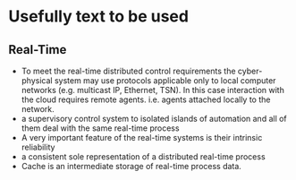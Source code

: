# Usefully text to be used

## Real-Time

- To meet the real-time distributed control requirements the cyber-physical system may use protocols applicable only to local computer networks (e.g. multicast IP, Ethernet, TSN). In this case interaction with the cloud requires remote agents. i.e. agents attached locally to the network.
- a supervisory control system to isolated islands of automation and all of them deal with the same real-time process
- A very important feature of the real-time systems is their intrinsic reliability
- a consistent sole representation of a distributed real-time process
- Cache is an intermediate storage of real-time process data.

